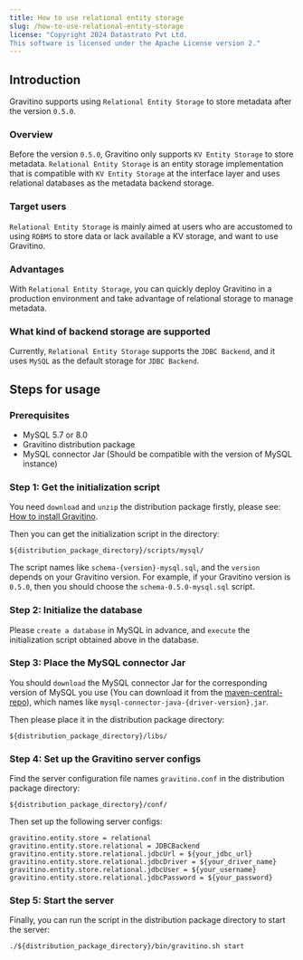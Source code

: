 ```yaml
---
title: How to use relational entity storage
slug: /how-to-use-relational-entity-storage
license: "Copyright 2024 Datastrato Pvt Ltd.
This software is licensed under the Apache License version 2."
---
```


## Introduction

Gravitino supports using `Relational Entity Storage` to store metadata after the version `0.5.0`.

### Overview
Before the version `0.5.0`, Gravitino only supports `KV Entity Storage` to store metadata.
`Relational Entity Storage` is an entity storage implementation that is compatible with `KV Entity Storage` at the interface layer and uses relational databases as the metadata backend storage.

### Target users
`Relational Entity Storage` is mainly aimed at users who are accustomed to using `RDBMS` to store data or lack available a KV storage, and want to use Gravitino.

### Advantages
With `Relational Entity Storage`, you can quickly deploy Gravitino in a production environment and take advantage of relational storage to manage metadata.

### What kind of backend storage are supported
Currently, `Relational Entity Storage` supports the `JDBC Backend`, and it uses `MySQL` as the default storage for `JDBC Backend`.


## Steps for usage

### Prerequisites

+ MySQL 5.7 or 8.0
+ Gravitino distribution package
+ MySQL connector Jar (Should be compatible with the version of MySQL instance)

### Step 1: Get the initialization script

You need `download` and `unzip` the distribution package firstly, please see: [How to install Gravitino](how-to-install.md).

Then you can get the initialization script in the directory:

```text
${distribution_package_directory}/scripts/mysql/
```

The script names like `schema-{version}-mysql.sql`, and the `version` depends on your Gravitino version.
For example, if your Gravitino version is `0.5.0`, then you should choose the `schema-0.5.0-mysql.sql` script.

### Step 2: Initialize the database

Please `create a database` in MySQL in advance, and `execute` the initialization script obtained above in the database.

### Step 3: Place the MySQL connector Jar

You should `download` the MySQL connector Jar for the corresponding version of MySQL you use (You can download it from the [maven-central-repo](https://repo1.maven.org/maven2/mysql/mysql-connector-java/)),
which names like `mysql-connector-java-{driver-version}.jar`.

Then please place it in the distribution package directory:

```text
${distribution_package_directory}/libs/
```

### Step 4: Set up the Gravitino server configs

Find the server configuration file names `gravitino.conf` in the distribution package directory:

```text
${distribution_package_directory}/conf/
```

Then set up the following server configs:

```text
gravitino.entity.store = relational
gravitino.entity.store.relational = JDBCBackend
gravitino.entity.store.relational.jdbcUrl = ${your_jdbc_url}
gravitino.entity.store.relational.jdbcDriver = ${your_driver_name}
gravitino.entity.store.relational.jdbcUser = ${your_username}
gravitino.entity.store.relational.jdbcPassword = ${your_password}
```

### Step 5: Start the server

Finally, you can run the script in the distribution package directory to start the server:

```shell
./${distribution_package_directory}/bin/gravitino.sh start
```




